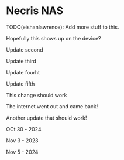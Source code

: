 # Necris NAS

TODO(eishanlawrence): Add more stuff to this.

Hopefully this shows up on the device?

Update second

Update third

Update fourht

Update fifth

This change should work

The internet went out and came back!

Another update that should work!

OCt 30 - 2024

Nov 3 - 2023

Nov 5 - 2024
